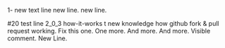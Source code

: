 1- new text line
new line.
new line.

#20 test line 2_0_3
how-it-works
t new knowledge how github fork & pull request working.
Fix this one.
One more.
And more.
And more.
Visible comment.
New Line.

